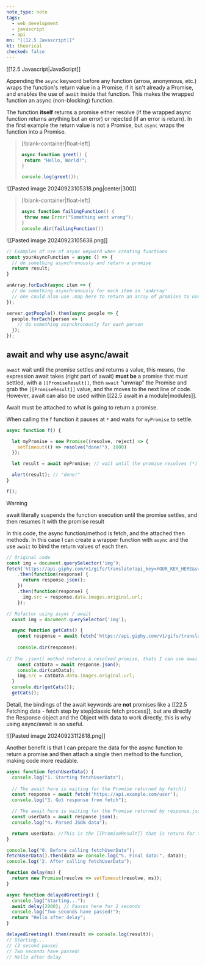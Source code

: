 ```yaml
---
note_type: note
tags:
  - web_development
  - javascript
  - api
mn: "[[12.5 Javascript]]"
kt: theorical
checked: false
---
```

[[12.5 Javascript|JavaScript]]

Appending the `async` keyword before any function (arrow, anonymous, etc.) wraps the function's return value in a Promise, if it isn't already a Promise, and enables the use of `await` inside that function. This makes the wrapped function an async (non-blocking) function. 

The function **itself** returns a promise either resolve (if the wrapped async function returns anything but an error) or rejected (if an error is return). In the first example the return value is not a Promise, but `async` wraps the function into a Promise. 
>[!blank-container|float-left]
>```js
>async function greet() {
>  return "Hello, World!";
>}
>
>console.log(greet());
>```

![[Pasted image 20240923105318.png|center|300]]




>[!blank-container|float-left]
>```js
>async function failingFunction() {
>  throw new Error("Something went wrong");
>}
>console.dir(failingFunction())
>```


![[Pasted image 20240923105638.png]]


```js
// Examples of use of async keyword when creating functions
const yourAsyncFunction = async () => {
  // do something asynchronously and return a promise
  return result;
}

anArray.forEach(async item => {
  // do something asynchronously for each item in 'anArray'
  // one could also use .map here to return an array of promises to use with 'Promise.all()'
});

server.getPeople().then(async people => {
  people.forEach(person => {
    // do something asynchronously for each person
  });
});

```

## await and why use async/await
`await` wait until the promise settles and returns a value, this means, the expression await takes (right part of await) **must be** a promise that must settled, with a `[[PromiseResult]]`, then `await` "unwrap" the Promise and grab the `[[PromiseResult]]` value, and the moves to the next line of code. However, await can also be used within [[22.5 await in a module|modules]]. 

Await must be attached to what is going to return a promise. 

When calling the f function it pauses at `*` and waits for `myPromise` to settle. 

```js
async function f() {

  let myPromise = new Promise((resolve, reject) => {
    setTimeout(() => resolve("done!"), 1000)
  });

  let result = await myPromise; // wait until the promise resolves (*)

  alert(result); // "done!"
}

f();
```

>[!warning]
>await literally suspends the function execution until the promise settles, and then resumes it with the promise result

In this code, the async function/method is fetch, and the attached then methods. In this case I can create a wrapper function with `async` and the use `await` to bind the return values of each then. 

```js
// Original code
const img = document.querySelector('img');
fetch('https://api.giphy.com/v1/gifs/translate?api_key=YOUR_KEY_HERE&s=cats', {mode: 'cors'})
    .then(function(response) {
      return response.json();
    })
    .then(function(response) {
      img.src = response.data.images.original.url;
    });
```

```js
// Refactor using async / await
  const img = document.querySelector('img');

  async function getCats() {
    const response = await fetch('https://api.giphy.com/v1/gifs/translate?api_key=YOUR_KEY_HERE&s=cats', {mode: 'cors'})
    
	console.dir(response);
	
// The .json() method returns a resolved promise, thats I can use awai here
    const catData = await response.json();
    console.dir(catData);
    img.src = catData.data.images.original.url;
  }
  console.dir(getCats());
  getCats();
```

Detail, the bindings of the await keywords are **not** promises like a [[22.5 Fetching data - fetch step by step|classic fetch process]], but are directly the Response object and the Object with data to work directly, this is why using async/await is so useful. 

![[Pasted image 20240923112818.png]]

Another benefit is that I can prepare the data for the async function to return a promise and then attach a single then method to the function, making code more readable.

```js
async function fetchUserData() {
  console.log("1. Starting fetchUserData");
  
  // The await here is waiting for the Promise returned by fetch()
  const response = await fetch('https://api.example.com/user');
  console.log("3. Got response from fetch");

  // The await here is waiting for the Promise returned by response.json()
  const userData = await response.json();
  console.log("4. Parsed JSON data");

  return userData; //This is the [[PromiseResult]] that is return for the async fetchUserData function, then I can attached .then() as done below
}

console.log("0. Before calling fetchUserData");
fetchUserData().then(data => console.log("5. Final data:", data));
console.log("2. After calling fetchUserData");
```

```js
function delay(ms) {
  return new Promise(resolve => setTimeout(resolve, ms));
}

async function delayedGreeting() {
  console.log("Starting...");
  await delay(2000); // Pauses here for 2 seconds
  console.log("Two seconds have passed!");
  return "Hello after delay";
}

delayedGreeting().then(result => console.log(result));
// Starting...
// (2 second pause)
// Two seconds have passed!
// Hello after delay
```
